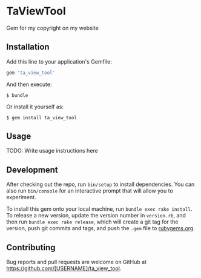 # TaViewTool

Gem for my copyright on my website

## Installation

Add this line to your application's Gemfile:

```ruby
gem 'ta_view_tool'
```

And then execute:

    $ bundle

Or install it yourself as:

    $ gem install ta_view_tool

## Usage

TODO: Write usage instructions here

## Development

After checking out the repo, run `bin/setup` to install dependencies. You can also run `bin/console` for an interactive prompt that will allow you to experiment.

To install this gem onto your local machine, run `bundle exec rake install`. To release a new version, update the version number in `version.rb`, and then run `bundle exec rake release`, which will create a git tag for the version, push git commits and tags, and push the `.gem` file to [rubygems.org](https://rubygems.org).

## Contributing

Bug reports and pull requests are welcome on GitHub at https://github.com/[USERNAME]/ta_view_tool.
